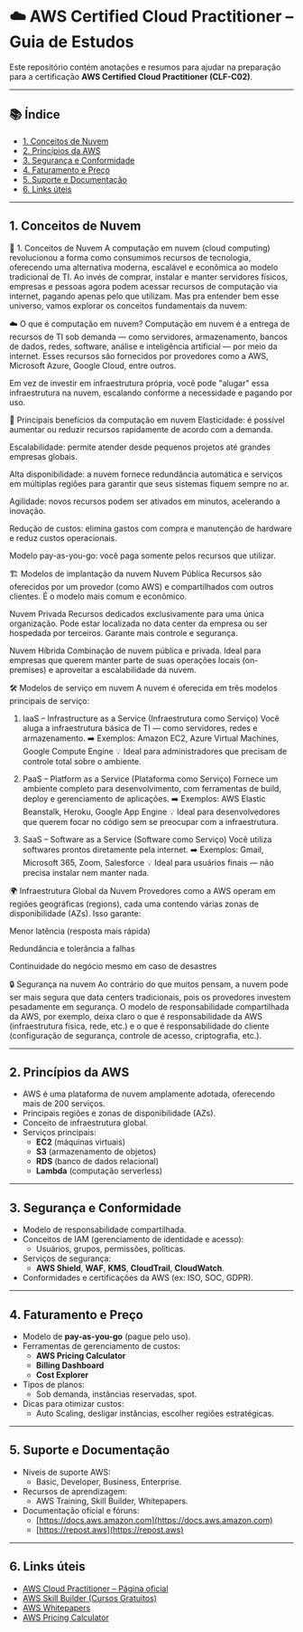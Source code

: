 # ☁️ AWS Certified Cloud Practitioner – Guia de Estudos

Este repositório contém anotações e resumos para ajudar na preparação para a certificação **AWS Certified Cloud Practitioner (CLF-C02)**.  

---

## 📚 Índice

- [1. Conceitos de Nuvem](#1-conceitos-de-nuvem)
- [2. Princípios da AWS](#2-princípios-da-aws)
- [3. Segurança e Conformidade](#3-segurança-e-conformidade)
- [4. Faturamento e Preço](#4-faturamento-e-preço)
- [5. Suporte e Documentação](#5-suporte-e-documentação)
- [6. Links úteis](#6-links-úteis)

---

## 1. Conceitos de Nuvem

🧠 1. Conceitos de Nuvem
A computação em nuvem (cloud computing) revolucionou a forma como consumimos recursos de tecnologia, oferecendo uma alternativa moderna, escalável e econômica ao modelo tradicional de TI. Ao invés de comprar, instalar e manter servidores físicos, empresas e pessoas agora podem acessar recursos de computação via internet, pagando apenas pelo que utilizam. Mas pra entender bem esse universo, vamos explorar os conceitos fundamentais da nuvem:

☁️ O que é computação em nuvem?
Computação em nuvem é a entrega de recursos de TI sob demanda — como servidores, armazenamento, bancos de dados, redes, software, análise e inteligência artificial — por meio da internet. Esses recursos são fornecidos por provedores como a AWS, Microsoft Azure, Google Cloud, entre outros.

Em vez de investir em infraestrutura própria, você pode "alugar" essa infraestrutura na nuvem, escalando conforme a necessidade e pagando por uso.

🎯 Principais benefícios da computação em nuvem
Elasticidade: é possível aumentar ou reduzir recursos rapidamente de acordo com a demanda.

Escalabilidade: permite atender desde pequenos projetos até grandes empresas globais.

Alta disponibilidade: a nuvem fornece redundância automática e serviços em múltiplas regiões para garantir que seus sistemas fiquem sempre no ar.

Agilidade: novos recursos podem ser ativados em minutos, acelerando a inovação.

Redução de custos: elimina gastos com compra e manutenção de hardware e reduz custos operacionais.

Modelo pay-as-you-go: você paga somente pelos recursos que utilizar.

🏗️ Modelos de implantação da nuvem
Nuvem Pública
Recursos são oferecidos por um provedor (como AWS) e compartilhados com outros clientes. É o modelo mais comum e econômico.

Nuvem Privada
Recursos dedicados exclusivamente para uma única organização. Pode estar localizada no data center da empresa ou ser hospedada por terceiros. Garante mais controle e segurança.

Nuvem Híbrida
Combinação de nuvem pública e privada. Ideal para empresas que querem manter parte de suas operações locais (on-premises) e aproveitar a escalabilidade da nuvem.

🛠️ Modelos de serviço em nuvem
A nuvem é oferecida em três modelos principais de serviço:

1. IaaS – Infrastructure as a Service (Infraestrutura como Serviço)
Você aluga a infraestrutura básica de TI — como servidores, redes e armazenamento.
➡️ Exemplos: Amazon EC2, Azure Virtual Machines, Google Compute Engine
💡 Ideal para administradores que precisam de controle total sobre o ambiente.

2. PaaS – Platform as a Service (Plataforma como Serviço)
Fornece um ambiente completo para desenvolvimento, com ferramentas de build, deploy e gerenciamento de aplicações.
➡️ Exemplos: AWS Elastic Beanstalk, Heroku, Google App Engine
💡 Ideal para desenvolvedores que querem focar no código sem se preocupar com a infraestrutura.

3. SaaS – Software as a Service (Software como Serviço)
Você utiliza softwares prontos diretamente pela internet.
➡️ Exemplos: Gmail, Microsoft 365, Zoom, Salesforce
💡 Ideal para usuários finais — não precisa instalar nem manter nada.

🌍 Infraestrutura Global da Nuvem
Provedores como a AWS operam em regiões geográficas (regions), cada uma contendo várias zonas de disponibilidade (AZs). Isso garante:

Menor latência (resposta mais rápida)

Redundância e tolerância a falhas

Continuidade do negócio mesmo em caso de desastres

🔒 Segurança na nuvem
Ao contrário do que muitos pensam, a nuvem pode ser mais segura que data centers tradicionais, pois os provedores investem pesadamente em segurança. O modelo de responsabilidade compartilhada da AWS, por exemplo, deixa claro o que é responsabilidade da AWS (infraestrutura física, rede, etc.) e o que é responsabilidade do cliente (configuração de segurança, controle de acesso, criptografia, etc.).

---

## 2. Princípios da AWS

- AWS é uma plataforma de nuvem amplamente adotada, oferecendo mais de 200 serviços.
- Principais regiões e zonas de disponibilidade (AZs).
- Conceito de infraestrutura global.
- Serviços principais:
  - **EC2** (máquinas virtuais)
  - **S3** (armazenamento de objetos)
  - **RDS** (banco de dados relacional)
  - **Lambda** (computação serverless)

---

## 3. Segurança e Conformidade

- Modelo de responsabilidade compartilhada.
- Conceitos de IAM (gerenciamento de identidade e acesso):
  - Usuários, grupos, permissões, políticas.
- Serviços de segurança:
  - **AWS Shield**, **WAF**, **KMS**, **CloudTrail**, **CloudWatch**.
- Conformidades e certificações da AWS (ex: ISO, SOC, GDPR).

---

## 4. Faturamento e Preço

- Modelo de **pay-as-you-go** (pague pelo uso).
- Ferramentas de gerenciamento de custos:
  - **AWS Pricing Calculator**
  - **Billing Dashboard**
  - **Cost Explorer**
- Tipos de planos:
  - Sob demanda, instâncias reservadas, spot.
- Dicas para otimizar custos:
  - Auto Scaling, desligar instâncias, escolher regiões estratégicas.

---

## 5. Suporte e Documentação

- Níveis de suporte AWS:
  - Basic, Developer, Business, Enterprise.
- Recursos de aprendizagem:
  - AWS Training, Skill Builder, Whitepapers.
- Documentação oficial e fóruns:
  - [https://docs.aws.amazon.com](https://docs.aws.amazon.com)
  - [https://repost.aws](https://repost.aws)

---

## 6. Links úteis

- [AWS Cloud Practitioner – Página oficial](https://aws.amazon.com/certification/certified-cloud-practitioner/)
- [AWS Skill Builder (Cursos Gratuitos)](https://skillbuilder.aws/)
- [AWS Whitepapers](https://aws.amazon.com/whitepapers/)
- [AWS Pricing Calculator](https://calculator.aws.amazon.com/)

